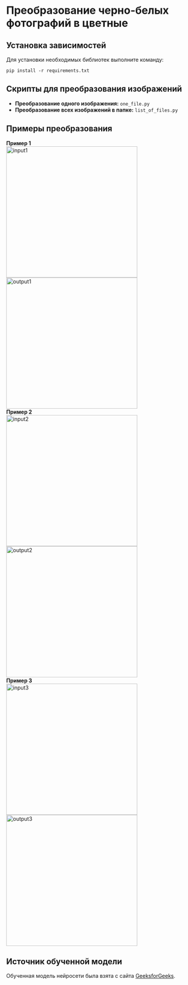 <h1>Преобразование черно-белых фотографий в цветные</h1>

<h2>Установка зависимостей</h2>
<p class="requirements">Для установки необходимых библиотек выполните команду:</p>
<pre class="requirements"><code>pip install -r requirements.txt</code></pre>

<h2>Скрипты для преобразования изображений</h2>
<ul>
    <li><strong>Преобразование одного изображения:</strong> <code>one_file.py</code></li>
    <li><strong>Преобразование всех изображений в папке:</strong> <code>list_of_files.py</code></li>
</ul>

<h2>Примеры преобразования</h2>

<div class="example">
    <div>
        <strong>Пример 1</strong><br>
        <img src="test_input/1.jpg" width="350" alt="input1">
        <img src="test_output/1.jpg" width="350" alt="output1">
    </div>
    <div>
        <strong>Пример 2</strong><br>
        <img src="test_input/2.jpg" width="350" alt="input2">
        <img src="test_output/2.jpg" width="350" alt="output2">
    </div>
    <div>
        <strong>Пример 3</strong><br>
        <img src="test_input/3.jpg" width="350" alt="input3">
        <img src="test_output/3.jpg" width="350" alt="output3">
    </div>
</div>

<h2>Источник обученной модели</h2>
<p>Обученная модель нейросети была взята с сайта <a href="https://www.geeksforgeeks.org/black-and-white-image-colorization-with-opencv-and-deep-learning/" target="_blank">GeeksforGeeks</a>.</p>

